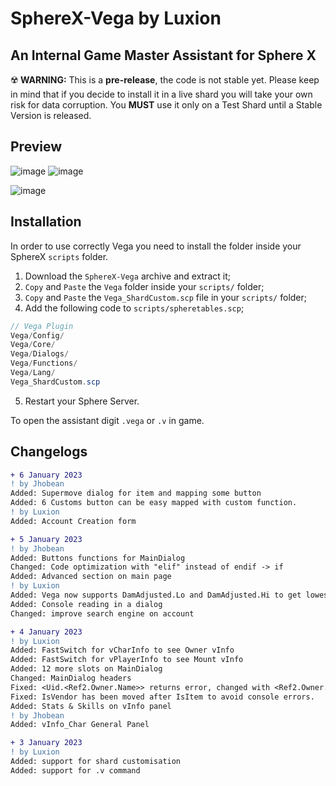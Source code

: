 # SphereX-Vega by Luxion
## An Internal Game Master Assistant for Sphere X
:radioactive: **WARNING:** This is a **pre-release**, the code is not stable yet. Please keep in mind that if you decide to install it in a live shard you will take your own risk for data corruption. You **MUST** use it only on a Test Shard until a Stable Version is released.

## Preview
![image](https://user-images.githubusercontent.com/51728381/212334845-4adcce61-d872-4939-8656-f163e0e66b5a.png)
![image](https://user-images.githubusercontent.com/51728381/212335133-8ee71584-079b-4b2d-8396-3b1016ca0027.png)

![image](https://user-images.githubusercontent.com/51728381/212335068-a25f33d3-82bb-44c8-9d5e-0713d3d7ce71.png)

## Installation
In order to use correctly Vega you need to install the folder inside your SphereX `scripts` folder.

1. Download the `SphereX-Vega` archive and extract it;
2. `Copy` and `Paste` the `Vega` folder inside your `scripts/` folder;
3. `Copy` and `Paste` the `Vega_ShardCustom.scp` file in your `scripts/` folder;
4. Add the following code to `scripts/spheretables.scp`;
```csharp
// Vega Plugin
Vega/Config/
Vega/Core/
Vega/Dialogs/
Vega/Functions/
Vega/Lang/
Vega_ShardCustom.scp
```
5. Restart your Sphere Server.

To open the assistant digit `.vega` or `.v` in game.

## Changelogs

```diff
+ 6 January 2023
! by Jhobean
Added: Supermove dialog for item and mapping some button
Added: 6 Customs button can be easy mapped with custom function.
! by Luxion
Added: Account Creation form

+ 5 January 2023
! by Jhobean
Added: Buttons functions for MainDialog
Changed: Code optimization with "elif" instead of endif -> if
Added: Advanced section on main page
! by Luxion
Added: Vega now supports DamAdjusted.Lo and DamAdjusted.Hi to get lowest and highest DamAdjusted.
Added: Console reading in a dialog
Changed: improve search engine on account

+ 4 January 2023
! by Luxion
Added: FastSwitch for vCharInfo to see Owner vInfo
Added: FastSwitch for vPlayerInfo to see Mount vInfo
Added: 12 more slots on MainDialog
Changed: MainDialog headers
Fixed: <Uid.<Ref2.Owner.Name>> returns error, changed with <Ref2.Owner.Name>, Ref2 is already the right pointer.
Fixed: IsVendor has been moved after IsItem to avoid console errors.
Added: Stats & Skills on vInfo panel
! by Jhobean
Added: vInfo_Char General Panel

+ 3 January 2023
! by Luxion
Added: support for shard customisation
Added: support for .v command
```
